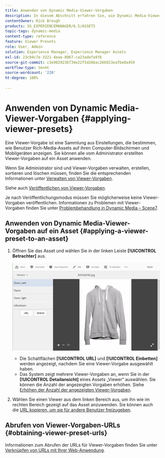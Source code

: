 ```yaml
---
title: Anwenden von Dynamic Media-Viewer-Vorgaben
description: In diesem Abschnitt erfahren Sie, wie Dynamic Media-Viewer-Vorgaben angewendet werden.
contentOwner: Rick Brough
products: SG_EXPERIENCEMANAGER/6.5/ASSETS
topic-tags: dynamic-media
content-type: reference
feature: Viewer Presets
role: User, Admin
solution: Experience Manager, Experience Manager Assets
exl-id: 23c04c7e-3321-4eae-8067-ca23adefa9f6
source-git-commit: c3e9029236734e22f5d266ac26b923eafbe0a459
workflow-type: tm+mt
source-wordcount: '220'
ht-degree: 100%

---
```


# Anwenden von Dynamic Media-Viewer-Vorgaben {#applying-viewer-presets}

Eine Viewer-Vorgabe ist eine Sammlung aus Einstellungen, die bestimmen, wie Benutzer Rich-Media-Assets auf ihren Computer-Bildschirmen und Mobilgeräten anzeigen. Sie können alle vom Administrator erstellten Viewer-Vorgaben auf ein Asset anwenden.

Wenn Sie Administrator sind und Viewer-Vorgaben verwalten, erstellen, sortieren und löschen müssen, finden Sie die entsprechenden Informationen unter [Verwalten von Viewer-Vorgaben](managing-viewer-presets.md).

Siehe auch [Veröffentlichen von Viewer-Vorgaben](managing-viewer-presets.md#publishing-viewer-presets).

Je nach Veröffentlichungsmodus müssen Sie möglicherweise keine Viewer-Vorgaben veröffentlichen.
Informationen zu Problemen mit Viewer-Vorgaben finden Sie unter [Problembehandlung in Dynamic Media – Scene7](troubleshoot-dms7.md#viewers).

## Anwenden von Dynamic Media-Viewer-Vorgaben auf ein Asset {#applying-a-viewer-preset-to-an-asset}

1. Öffnen Sie das Asset und wählen Sie in der linken Leiste **[!UICONTROL Betrachter]** aus.

   ![chlimage_1-104](assets/chlimage_1-104.png)

   * Die Schaltflächen **[!UICONTROL URL]** und **[!UICONTROL Einbetten]** werden angezeigt, nachdem Sie eine Viewer-Vorgabe ausgewählt haben.
   * Das System zeigt mehrere Viewer-Vorgaben an, wenn Sie in der **[!UICONTROL Detailansicht]** eines Assets „Viewer“ auswählen. Sie können die Anzahl der angezeigten Vorgaben erhöhen. Siehe [Erhöhen der Anzahl der angezeigten Viewer-Vorgaben](managing-viewer-presets.md).

1. Wählen Sie einen Viewer aus dem linken Bereich aus, um ihn wie im rechten Bereich gezeigt auf das Asset anzuwenden. Sie können auch die [URL kopieren, um sie für andere Benutzer freizugeben](linking-urls-to-yourwebapplication.md).

## Abrufen von Viewer-Vorgaben-URLs {#obtaining-viewer-preset-urls}

Informationen zum Abrufen der URLs für Viewer-Vorgaben finden Sie unter [Verknüpfen von URLs mit Ihrer Web-Anwendung](linking-urls-to-yourwebapplication.md).
